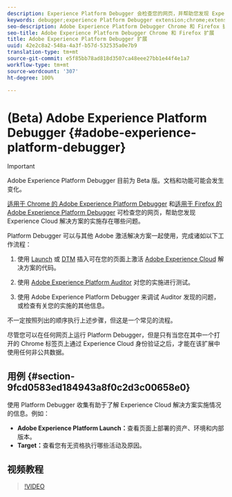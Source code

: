 ```yaml
---
description: Experience Platform Debugger 会检查您的网页，并帮助您发现 Experience Cloud 解决方案的实施存在哪些问题
keywords: debugger;experience Platform Debugger extension;chrome;extension
seo-description: Adobe Experience Platform Debugger Chrome 和 Firefox 扩展技术文档 - 检查您的网页，并了解您的 Experience Cloud 解决方案实施中存在的问题
seo-title: Adobe Experience Platform Debugger Chrome 和 Firefox 扩展
title: Adobe Experience Platform Debugger 扩展
uuid: 42e2c8a2-548a-4a3f-b57d-532535a0e7b9
translation-type: tm+mt
source-git-commit: e5f85bb78ad818d3507ca48eee27bb1e44f4e1a7
workflow-type: tm+mt
source-wordcount: '307'
ht-degree: 100%

---
```



# (Beta) Adobe Experience Platform Debugger {#adobe-experience-platform-debugger}

>[!IMPORTANT]
>
>Adobe Experience Platform Debugger 目前为 Beta 版。文档和功能可能会发生变化。

[适用于 Chrome 的 Adobe Experience Platform Debugger](https://chrome.google.com/webstore/detail/adobe-experience-cloud-de/ocdmogmohccmeicdhlhhgepeaijenapj) 和[适用于 Firefox 的 Adobe Experience Platform Debugger](https://addons.mozilla.org/zh-CN/firefox/addon/adobe-experience-platform-dbg/) 可检查您的网页，帮助您发现 Experience Cloud 解决方案的实施存在哪些问题。

Platform Debugger 可以与其他 Adobe 激活解决方案一起使用，完成诸如以下工作流程：

1. 使用 [Launch](https://docs.adobe.com/content/help/zh-Hans/launch/using/overview.translate.html) 或 [DTM](https://docs.adobe.com/content/help/zh-Hans/dtm/using/dtm-home.translate.html) 插入可在您的页面上激活 [Adobe Experience Cloud](https://docs.adobe.com/content/help/zh-Hans/core-services/interface/experience-cloud.html) 解决方案的代码。

1. 使用 [Adobe Experience Platform Auditor](https://experiencecloud.adobe.com/resources/help/en_US/auditor/) 对您的实施进行测试。
1. 使用 Adobe Experience Platform Debugger 来调试 Auditor 发现的问题，或检查有关您的实施的其他信息。

不一定按照列出的顺序执行上述步骤，但这是一个常见的流程。

尽管您可以在任何网页上运行 Platform Debugger，但是只有当您在其中一个打开的 Chrome 标签页上通过 Experience Cloud 身份验证之后，才能在该扩展中使用任何非公共数据。

## 用例 {#section-9fcd0583ed184943a8f0c2d3c00658e0}

使用 Platform Debugger 收集有助于了解 Experience Cloud 解决方案实施情况的信息。例如：

* **Adobe Experience Platform Launch：**&#x200B;查看页面上部署的资产、环境和内部版本。
* **Target：**&#x200B;查看您有无资格执行哪些活动及原因。

## 视频教程

>[!VIDEO](https://video.tv.adobe.com/v/32156?quality=12&learn=on)